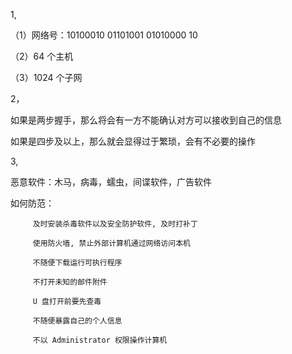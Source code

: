 1, 

（1）网络号：10100010 01101001 01010000 10
   
（2）64 个主机

（3）1024 个子网

2，

如果是两步握手，那么将会有一方不能确认对方可以接收到自己的信息

如果是四步及以上，那么就会显得过于繁琐，会有不必要的操作

3,

恶意软件：木马，病毒，蠕虫，间谍软件，广告软件

如何防范：

         及时安装杀毒软件以及安全防护软件, 及时打补丁

         使用防火墙, 禁止外部计算机通过网络访问本机

         不随便下载运行可执行程序

         不打开未知的邮件附件

         U 盘打开前要先查毒

         不随便暴露自己的个人信息

         不以 Administrator 权限操作计算机
